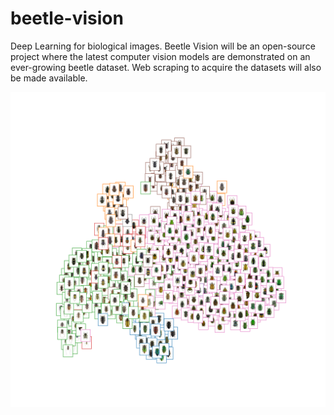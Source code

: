# beetle-vision

Deep Learning for biological images. Beetle Vision will be an open-source project where the latest computer vision models are demonstrated on an ever-growing beetle dataset. Web scraping to acquire the datasets will also be made available.

![](images/family_cluster.PNG)
